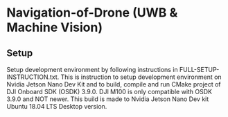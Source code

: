 # Navigation-of-Drone (UWB & Machine Vision)
## Setup  
Setup development environment by following instructions in FULL-SETUP-INSTRUCTION.txt. This is instruction to setup development environment on Nvidia Jetson Nano Dev Kit and to build, compile and run CMake project of DJI Onboard SDK (OSDK) 3.9.0. DJI M100 is only compatible with OSDK 3.9.0 and NOT newer. This build is made to Nvidia Jetson Nano Dev kit Ubuntu 18.04 LTS Desktop version.  
